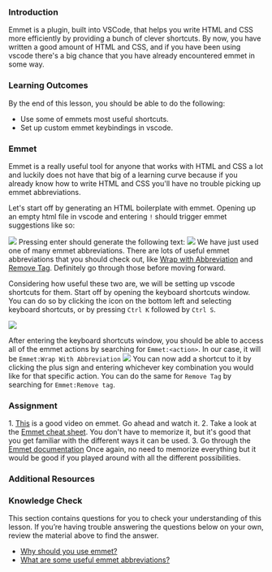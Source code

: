 ### Introduction

Emmet is a plugin, built into VSCode, that helps you write HTML and CSS more efficiently by providing a bunch of clever shortcuts. By now, you have written a good amount of HTML and CSS, and if you have been using vscode there's a big chance that you have already encountered emmet in some way.

### Learning Outcomes

By the end of this lesson, you should be able to do the following:

- Use some of emmets most useful shortcuts.
- Set up custom emmet keybindings in vscode.

### Emmet

Emmet is a really useful tool for anyone that works with HTML and CSS a lot and luckily does not have that big of a learning curve because if you already know how to write HTML and CSS you'll have no trouble picking up emmet abbreviations.

Let's start off by generating an HTML boilerplate with emmet. Opening up an empty html file in vscode and entering `!` should trigger emmet suggestions like so:

<img src="https://i.imgur.com/pUgPS0S.png">
Pressing enter should generate the following text:
<img src="https://i.imgur.com/RFf5kit.png">
We have just used one of many emmet abbreviations. There are lots of useful emmet abbreviations that you should check out, like <a href="https://docs.emmet.io/actions/wrap-with-abbreviation/">Wrap with Abbreviation</a> and <a href="https://docs.emmet.io/actions/remove-tag/">Remove Tag</a>. Definitely go through those before moving forward.

Considering how useful these two are, we will be setting up vscode shortcuts for them.
Start off by opening the keyboard shortcuts window. You can do so by clicking the icon on the bottom left and selecting keyboard shortcuts, or by pressing `Ctrl K` followed by `Ctrl S`.

<img src="https://i.imgur.com/ZKrMLCR.png">

After entering the keyboard shortcuts window, you should be able to access all of the emmet actions by searching for `Emmet:<action>`. In our case, it will be `Emmet:Wrap With Abbreviation`
<img src="https://i.imgur.com/PnHroOq.png">
You can now add a shortcut to it by clicking the plus sign and entering whichever key combination you would like for that specific action.
You can do the same for `Remove Tag` by searching for `Emmet:Remove tag`.

### Assignment

<div class="lesson-content__panel" markdown="1">
1. <a href="https://www.youtube.com/watch?v=V8vizNQKtx0">This</a> is a good video on emmet. Go ahead and watch it.
2. Take a look at the <a href="https://docs.emmet.io/cheat-sheet/">Emmet cheat sheet</a>. You don't have to memorize it, but it's good that you get familiar with the different ways it can be used.
3. Go through the <a href="https://docs.emmet.io/">Emmet documentation</a> Once again, no need to memorize everything but it would be good if you played around with all the different possibilities.
</div>

### Additional Resources

### Knowledge Check

This section contains questions for you to check your understanding of this lesson. If you’re having trouble answering the questions below on your own, review the material above to find the answer.

- <a class="knowledge-check-link" href="#emmet">Why should you use emmet?</a>
- <a class="knowledge-check-link" href="#emmet">What are some useful emmet abbreviations?</a>

